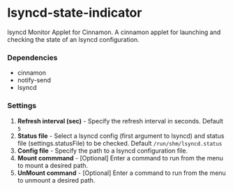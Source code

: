 # lsyncd-state-indicator

lsyncd Monitor Applet for Cinnamon. A cinnamon applet for launching and checking the state of an lsyncd configuration.

### Dependencies

- cinnamon
- notify-send
- lsyncd

### Settings

1. **Refresh interval (sec)** - Specify the refresh interval in seconds. Default `5`
2. **Status file** - Select a lsyncd config (first argument to lsyncd) and status file (settings.statusFile) to be checked. Default `/run/shm/lsyncd.status`
3. **Config file** - Specify the path to a lsyncd configuration file.
4. **Mount commmand** - [Optional] Enter a command to run from the menu to mount a desired path.
5. **UnMount command** - [Optional] Enter a command to run from the menu to unmount a desired path.
